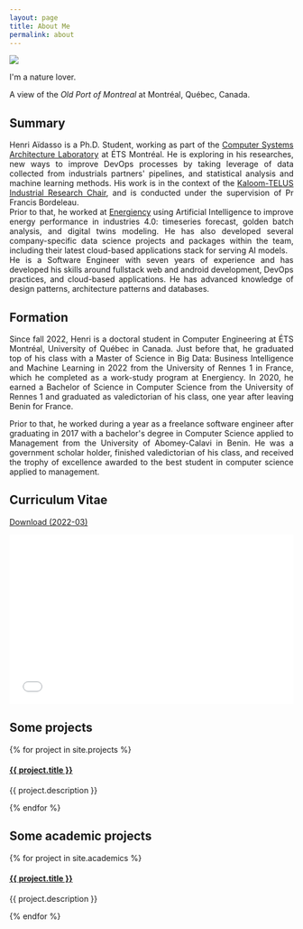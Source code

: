 ```yaml
---
layout: page
title: About Me
permalink: about
---
```


<div style="text-align: justify">

<img class="mx-auto !mb-0" src="{{site.baseurl}}/assets/img/nature.jpg">
<p class="!py-0 !mb-0 dark:text-stone-300">I'm a nature lover.</p>
<p class="text-gray-500 dark:text-stone-400 !py-0 !mt-0 !text-xs">A view of the <i>Old Port of Montreal</i> at Montréal, Québec, Canada.</p>

<h2 class="dark:text-stone-200 mt-32">Summary</h2>
<p class="dark:text-stone-300">
Henri Aïdasso is a Ph.D. Student, working as part of the <a class="text-gray-500 dark:text-stone-300 !no-underline" href="https://www.etsmtl.ca/laboratoires/lasi" target="_blank">Computer Systems Architecture Laboratory</a> at ÉTS Montréal. He is exploring in his researches, new ways to improve DevOps processes by taking leverage of data collected from industrials partners' pipelines, and statistical analysis and machine learning methods. His work is in the context of the <a class="text-gray-500 dark:text-stone-300 !no-underline" href="https://www.etsmtl.ca/en/news/2021/chaire-kaloom-telus-ets" target="_blank">Kaloom-TELUS Industrial Research Chair</a>, and is conducted under the supervision of Pr Francis Bordeleau.

<br>
Prior to that, he worked at <a class="text-gray-500 dark:text-stone-300 !no-underline" href="https://www.energiency.com/" target="_blank">Energiency</a> using Artificial Intelligence to improve energy performance in industries 4.0: timeseries forecast, golden batch analysis, and digital twins modeling. He has also developed several company-specific data science projects and packages within the team, including their latest cloud-based applications stack for serving AI models. <br>
He is a Software Engineer with seven years of experience and has developed his skills around fullstack web and android development, DevOps practices, and cloud-based applications. He has advanced knowledge of design patterns, architecture patterns and databases.
</p>

<h2 class="dark:text-stone-200">Formation</h2>
<p class="dark:text-stone-300">
Since fall 2022, Henri is a doctoral student in Computer Engineering at ÉTS Montréal, University of Québec in Canada.
Just before that, he graduated top of his class with a Master of Science in Big Data: Business Intelligence and Machine Learning in 2022 from the University of Rennes 1 in France, which he completed as a work-study program at Energiency.
In 2020, he earned a Bachelor of Science in Computer Science from the University of Rennes 1 and graduated as valedictorian of his class,
one year after leaving Benin for France. <br>

Prior to that, he worked during a year as a freelance software engineer after graduating in 2017 with a bachelor's degree in Computer Science applied to Management from the University of Abomey-Calavi in Benin. He was a government scholar holder, finished valedictorian of his class, and received the trophy of excellence awarded to the best student in computer science applied to management.
</p>

<h2 class="dark:text-stone-200">Curriculum Vitae</h2>
	<p><a href="{{site.baseurl}}/assets/raw/202203_CV_Henri_Aidasso__en_.pdf" class="dark:text-stone-300" target="_blank">Download (2022-03)</a></p>
	<iframe 
	src="{{site.baseurl}}/assets/js/viewer/viewer.html?file={{site.baseurl}}/assets/raw/202203_CV_Henri_Aidasso__en_.pdf"
	width="100%"
	height="300px"
	style="border: none;"></iframe>

<h2 class="dark:text-stone-200">Some projects</h2>
<div>
  {% for project in site.projects %}
    <div>
		<h4><a class="!mb-0" href="{{ project.link }}" class="dark:text-stone-300" target="_blank">{{ project.title }}</a></h4>
		<p class="text-md text-stone-300 !mt-0">{{ project.description }}</p>
    </div>
  {% endfor %}
</div>

<h2 class="dark:text-stone-200">Some academic projects</h2>
<div>
  {% for project in site.academics %}
    <div>
		<h4><a class="!mb-0" href="{{ project.link }}" class="dark:text-stone-300" target="_blank">{{ project.title }}</a></h4>
		<p class="text-md text-stone-300 !mt-0">{{ project.description }}</p>
    </div>
  {% endfor %}
</div>
</div>
